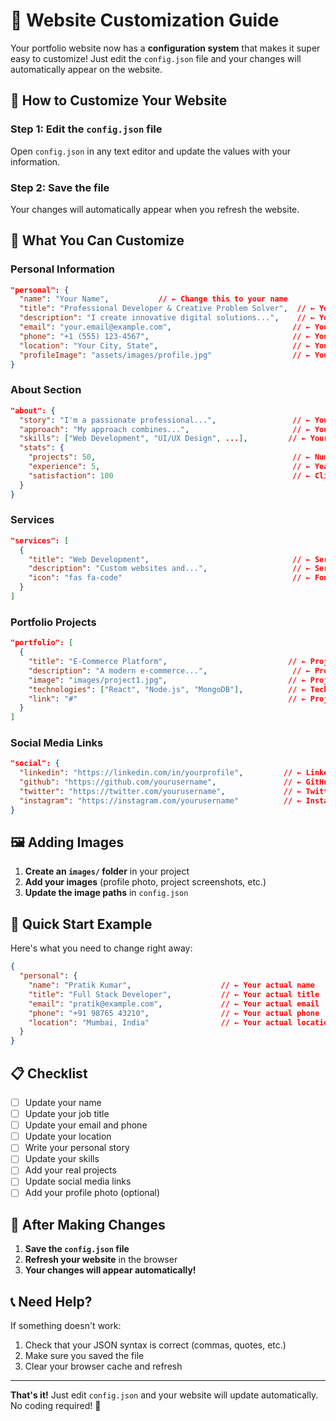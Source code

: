 # 🎨 Website Customization Guide

Your portfolio website now has a **configuration system** that makes it super easy to customize! Just edit the `config.json` file and your changes will automatically appear on the website.

## 📝 **How to Customize Your Website**

### **Step 1: Edit the `config.json` file**
Open `config.json` in any text editor and update the values with your information.

### **Step 2: Save the file**
Your changes will automatically appear when you refresh the website.

## 🔧 **What You Can Customize**

### **Personal Information**
```json
"personal": {
  "name": "Your Name",           // ← Change this to your name
  "title": "Professional Developer & Creative Problem Solver",  // ← Your job title
  "description": "I create innovative digital solutions...",    // ← Your tagline
  "email": "your.email@example.com",                           // ← Your email
  "phone": "+1 (555) 123-4567",                                // ← Your phone
  "location": "Your City, State",                              // ← Your location
  "profileImage": "assets/images/profile.jpg"                  // ← Your photo (optional)
}
```

### **About Section**
```json
"about": {
  "story": "I'm a passionate professional...",                 // ← Your story
  "approach": "My approach combines...",                       // ← Your approach
  "skills": ["Web Development", "UI/UX Design", ...],         // ← Your skills
  "stats": {
    "projects": 50,                                            // ← Number of projects
    "experience": 5,                                           // ← Years of experience
    "satisfaction": 100                                        // ← Client satisfaction %
  }
}
```

### **Services**
```json
"services": [
  {
    "title": "Web Development",                                // ← Service name
    "description": "Custom websites and...",                   // ← Service description
    "icon": "fas fa-code"                                      // ← FontAwesome icon
  }
]
```

### **Portfolio Projects**
```json
"portfolio": [
  {
    "title": "E-Commerce Platform",                           // ← Project name
    "description": "A modern e-commerce...",                   // ← Project description
    "image": "images/project1.jpg",                           // ← Project image
    "technologies": ["React", "Node.js", "MongoDB"],          // ← Tech stack
    "link": "#"                                               // ← Project link
  }
]
```

### **Social Media Links**
```json
"social": {
  "linkedin": "https://linkedin.com/in/yourprofile",         // ← LinkedIn
  "github": "https://github.com/yourusername",               // ← GitHub
  "twitter": "https://twitter.com/yourusername",             // ← Twitter
  "instagram": "https://instagram.com/yourusername"          // ← Instagram
}
```

## 🖼️ **Adding Images**

1. **Create an `images/` folder** in your project
2. **Add your images** (profile photo, project screenshots, etc.)
3. **Update the image paths** in `config.json`

## 🚀 **Quick Start Example**

Here's what you need to change right away:

```json
{
  "personal": {
    "name": "Pratik Kumar",                    // ← Your actual name
    "title": "Full Stack Developer",           // ← Your actual title
    "email": "pratik@example.com",             // ← Your actual email
    "phone": "+91 98765 43210",                // ← Your actual phone
    "location": "Mumbai, India"                // ← Your actual location
  }
}
```

## 📋 **Checklist**

- [ ] Update your name
- [ ] Update your job title
- [ ] Update your email and phone
- [ ] Update your location
- [ ] Write your personal story
- [ ] Update your skills
- [ ] Add your real projects
- [ ] Update social media links
- [ ] Add your profile photo (optional)

## 🔄 **After Making Changes**

1. **Save the `config.json` file**
2. **Refresh your website** in the browser
3. **Your changes will appear automatically!**

## 📞 **Need Help?**

If something doesn't work:
1. Check that your JSON syntax is correct (commas, quotes, etc.)
2. Make sure you saved the file
3. Clear your browser cache and refresh

---

**That's it!** Just edit `config.json` and your website will update automatically. No coding required! 🎉
